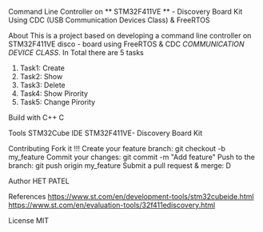 Command Line Controller on ** STM32F411VE ** - Discovery Board Kit Using CDC (USB Communication Devices Class) & FreeRTOS

About This is a project based on developing a command line controller on STM32F411VE disco - board using FreeRTOS & CDC *COMMUNICATION DEVICE CLASS*. In Total there are 5 tasks
1) Task1: Create
2) Task2: Show
3) Task3: Delete
4) Task4: Show Pirority
5) Task5: Change Pirority

Build with C++ C

Tools STM32Cube IDE STM32F411VE- Discovery Board Kit

Contributing Fork it !!! Create your feature branch: git checkout -b my_feature Commit your changes: git commit -m "Add feature" Push to the branch: git push origin my_feature Submit a pull request & merge: D

Author HET PATEL

References https://www.st.com/en/development-tools/stm32cubeide.html 
https://www.st.com/en/evaluation-tools/32f411ediscovery.html


License MIT
